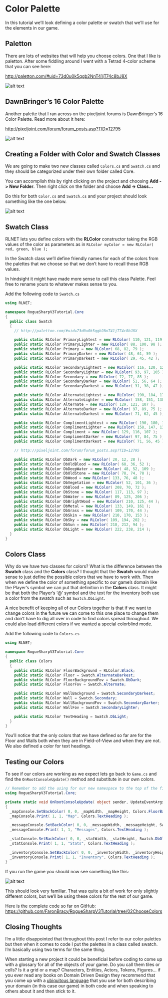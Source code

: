 # Color Palette

In this tutorial we’ll look defining a color palette or swatch that we’ll use for the elements in our game.

## Paletton

There are lots of websites that will help you choose colors. One that I like is paletton. After some fiddling around I went with a Tetrad 4-color scheme that you can see here:

<http://paletton.com/#uid=73d0u0k5qgb2NnT41jT74c8bJ8X>

![alt text](../images/V3Tutorial/04_paletton.png "Sample Colors from Paletton.com")

## DawnBringer’s 16 Color Palette

Another palette that I ran across on the pixeljoint forums is DawnBringer’s 16 Color Palette. Read more about it here:

<http://pixeljoint.com/forum/forum_posts.asp?TID=12795>

![alt text](../images/V3Tutorial/04_dawnBringer16color.png "DawnBringer’s 16 Color Palette")

## Creating a Folder with Color and Swatch Classes

We are going to make two new classes called `Colors.cs` and `Swatch.cs` and they should be categorized under their own folder called Core.

You can accomplish this by right clicking on the project and choosing **Add -> New Folder**. Then right click on the folder and choose **Add -> Class…**

Do this for both `Color.cs` and `Swatch.cs` and your project should look something like the one below.

![alt text](../images/V3Tutorial/04_corefolder.png "The Core folder in Visual Studio Project Manager")

## Swatch Class

RLNET lets you define colors with the **RLColor** constructor taking the RGB values of the color as parameters as in `RLColor myColor = new RLColor( red, green, blue );`

In the Swatch class we’ll define friendly names for each of the colors from the palettes that we choose so that we don’t have to recall those RGB values.

In hindsight it might have made more sense to call this class Palette. Feel free to rename yours to whatever makes sense to you.

Add the following code to `Swatch.cs`

```cs
using RLNET;

namespace RogueSharpV3Tutorial.Core
{
  public class Swatch
  {
    // http://paletton.com/#uid=73d0u0k5qgb2NnT41jT74c8bJ8X

    public static RLColor PrimaryLightest = new RLColor( 110, 121, 119 );
    public static RLColor PrimaryLighter = new RLColor( 88, 100, 98 );
    public static RLColor Primary = new RLColor( 68, 82, 79 );
    public static RLColor PrimaryDarker = new RLColor( 48, 61, 59 );
    public static RLColor PrimaryDarkest = new RLColor( 29, 45, 42 );

    public static RLColor SecondaryLightest = new RLColor( 116, 120, 126 );
    public static RLColor SecondaryLighter = new RLColor( 93, 97, 105 );
    public static RLColor Secondary = new RLColor( 72, 77, 85 );
    public static RLColor SecondaryDarker = new RLColor( 51, 56, 64 );
    public static RLColor SecondaryDarkest = new RLColor( 31, 38, 47 );

    public static RLColor AlternateLightest = new RLColor( 190, 184, 174 );
    public static RLColor AlternateLighter = new RLColor( 158, 151, 138 );
    public static RLColor Alternate = new RLColor( 129, 121, 107 );
    public static RLColor AlternateDarker = new RLColor( 97, 89, 75 );
    public static RLColor AlternateDarkest = new RLColor( 71, 62, 45 );

    public static RLColor ComplimentLightest = new RLColor( 190, 180, 174 );
    public static RLColor ComplimentLighter = new RLColor( 158, 147, 138 );
    public static RLColor Compliment = new RLColor( 129, 116, 107 );
    public static RLColor ComplimentDarker = new RLColor( 97, 84, 75 );
    public static RLColor ComplimentDarkest = new RLColor( 71, 56, 45 );

    // http://pixeljoint.com/forum/forum_posts.asp?TID=12795

    public static RLColor DbDark = new RLColor( 20, 12, 28 );
    public static RLColor DbOldBlood = new RLColor( 68, 36, 52 );
    public static RLColor DbDeepWater = new RLColor( 48, 52, 109 );
    public static RLColor DbOldStone = new RLColor( 78, 74, 78 );
    public static RLColor DbWood = new RLColor( 133, 76, 48 );
    public static RLColor DbVegetation = new RLColor( 52, 101, 36 );
    public static RLColor DbBlood = new RLColor( 208, 70, 72 );
    public static RLColor DbStone = new RLColor( 117, 113, 97 );
    public static RLColor DbWater = new RLColor( 89, 125, 206 );
    public static RLColor DbBrightWood = new RLColor( 210, 125, 44 );
    public static RLColor DbMetal = new RLColor( 133, 149, 161 );
    public static RLColor DbGrass = new RLColor( 109, 170, 44 );
    public static RLColor DbSkin = new RLColor( 210, 170, 153 );
    public static RLColor DbSky = new RLColor( 109, 194, 202 );
    public static RLColor DbSun = new RLColor( 218, 212, 94 );
    public static RLColor DbLight = new RLColor( 222, 238, 214 );
  }
}
```

## Colors Class

Why do we have two classes for colors? What is the difference between the **Swatch** class and the **Colors** class? I thought that the **Swatch** would make sense to just define the possible colors that we have to work with. Then when we define the color of something specific to our game’s domain like the Player’s symbol we can put that definition in the **Colors** class.  It might be that both the Player’s ‘@’ symbol and the text for the inventory both use a color from the swatch such as `Swatch.DbLight`.

A nice benefit of keeping all of our Colors together is that if we want to change colors in the future we can come to this one place to change them and don’t have to dig all over in code to find colors spread throughout. We could also load different colors if we wanted a special colorblind mode.

Add the following code to `Colors.cs`

```cs
using RLNET;

namespace RogueSharpV3Tutorial.Core
{
  public class Colors
  {
    public static RLColor FloorBackground = RLColor.Black;
    public static RLColor Floor = Swatch.AlternateDarkest;
    public static RLColor FloorBackgroundFov = Swatch.DbDark;
    public static RLColor FloorFov = Swatch.Alternate;

    public static RLColor WallBackground = Swatch.SecondaryDarkest;
    public static RLColor Wall = Swatch.Secondary;
    public static RLColor WallBackgroundFov = Swatch.SecondaryDarker;
    public static RLColor WallFov = Swatch.SecondaryLighter;

    public static RLColor TextHeading = Swatch.DbLight;
  }
}
```

You’ll notice that the only colors that we have defined so far are for the Floor and Walls both when they are in Field-of-View and when they are not. We also defined a color for text headings.

## Testing our Colors

To see if our colors are working as we expect lets go back to `Game.cs` and find the `OnRootConsoleUpdate()` method and substitute in our own colors.

```cs
// Remember to add the using for our new namespace to the top of the file
using RogueSharpV3Tutorial.Core;

private static void OnRootConsoleUpdate( object sender, UpdateEventArgs e )
{
  _mapConsole.SetBackColor( 0, 0, _mapWidth, _mapHeight, Colors.FloorBackground );
  _mapConsole.Print( 1, 1, "Map", Colors.TextHeading );

  _messageConsole.SetBackColor( 0, 0, _messageWidth, _messageHeight, Swatch.DbDeepWater );
  _messageConsole.Print( 1, 1, "Messages", Colors.TextHeading );

  _statConsole.SetBackColor( 0, 0, _statWidth, _statHeight, Swatch.DbOldStone );
  _statConsole.Print( 1, 1, "Stats", Colors.TextHeading );

  _inventoryConsole.SetBackColor( 0, 0, _inventoryWidth, _inventoryHeight, Swatch.DbWood );
  _inventoryConsole.Print( 1, 1, "Inventory", Colors.TextHeading );
}
```

If you run the game you should now see something like this:

![alt text](../images/V3Tutorial/04_fourcolorconsoles.png "Four nested consoles with color")

This should look very familiar. That was quite a bit of work for only slightly different colors, but we’ll be using these colors for the rest of our game.

Here is the complete code so far on GitHub:
<https://github.com/FaronBracy/RogueSharpV3Tutorial/tree/02ChooseColors>

## Closing Thoughts

I’m a little disappointed that throughout this post I refer to our color palettes but then when it comes to code I put the palettes in a class called swatch. I’m basically using two terms for the same thing.

When starting a new project it could be beneficial before coding to come up with a glossary for all of the objects of your game. Do you call them tiles or cells? Is it a grid or a map? Characters, Entities, Actors, Tokens, Figures… if you ever read any books on Domain Driven Design they recommend that you come up with a [ubiquitous language](http://martinfowler.com/bliki/UbiquitousLanguage.html) that you use for both describing your domain (in this case our game) in both code and when speaking to others about it and then stick to it.

